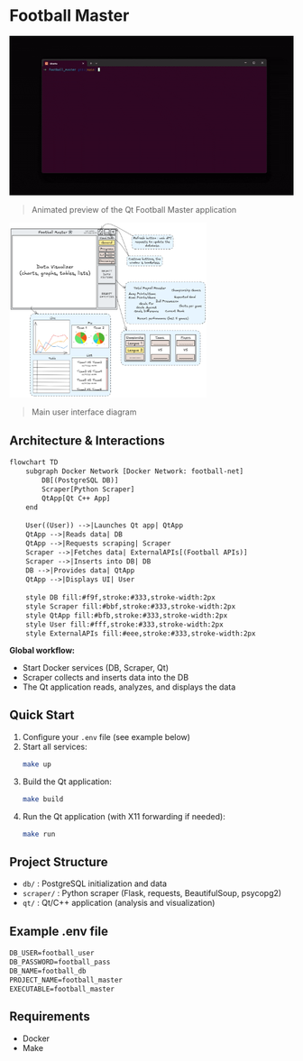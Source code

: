 # Football Master



<img src="./assets/demo.gif" alt="Demo" width="650" />

> Animated preview of the Qt Football Master application


<img src="./assets/ui_diagram.png" alt="UI Diagram" width="350"/>

> Main user interface diagram



## Architecture & Interactions

```mermaid
flowchart TD
    subgraph Docker Network [Docker Network: football-net]
        DB[(PostgreSQL DB)]
        Scraper[Python Scraper]
        QtApp[Qt C++ App]
    end

    User((User)) -->|Launches Qt app| QtApp
    QtApp -->|Reads data| DB
    QtApp -->|Requests scraping| Scraper
    Scraper -->|Fetches data| ExternalAPIs[(Football APIs)]
    Scraper -->|Inserts into DB| DB
    DB -->|Provides data| QtApp
    QtApp -->|Displays UI| User

    style DB fill:#f9f,stroke:#333,stroke-width:2px
    style Scraper fill:#bbf,stroke:#333,stroke-width:2px
    style QtApp fill:#bfb,stroke:#333,stroke-width:2px
    style User fill:#fff,stroke:#333,stroke-width:2px
    style ExternalAPIs fill:#eee,stroke:#333,stroke-width:2px
```

**Global workflow:**
- Start Docker services (DB, Scraper, Qt)
- Scraper collects and inserts data into the DB
- The Qt application reads, analyzes, and displays the data



## Quick Start

1. Configure your `.env` file (see example below)
2. Start all services:
    ```sh
    make up
    ```
3. Build the Qt application:
    ```sh
    make build
    ```
4. Run the Qt application (with X11 forwarding if needed):
    ```sh
    make run
    ```


## Project Structure

- `db/` : PostgreSQL initialization and data
- `scraper/` : Python scraper (Flask, requests, BeautifulSoup, psycopg2)
- `qt/` : Qt/C++ application (analysis and visualization)

## Example .env file

```
DB_USER=football_user
DB_PASSWORD=football_pass
DB_NAME=football_db
PROJECT_NAME=football_master
EXECUTABLE=football_master
```



## Requirements

- Docker
- Make
